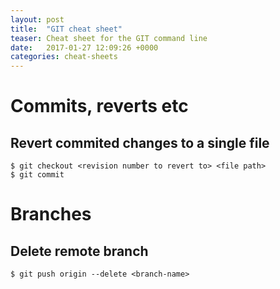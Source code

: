 ```yaml
---
layout: post
title:  "GIT cheat sheet"
teaser: Cheat sheet for the GIT command line
date:   2017-01-27 12:09:26 +0000
categories: cheat-sheets
---
```


# Commits, reverts etc

## Revert commited changes to a single file
```shell
$ git checkout <revision number to revert to> <file path>
$ git commit
```

# Branches

## Delete remote branch
```shell
$ git push origin --delete <branch-name>
```
